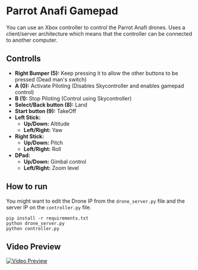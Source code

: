 # Parrot Anafi Gamepad

You can use an Xbox controller to control the Parrot Anafi drones.
Uses a client/server architecture which means that the controller can be connected to another computer.


## Controlls
 - **Right Bumper (5):** Keep pressing it to allow the other buttons to be pressed (Dead man's switch)
 - **A (0):** Activate Piloting (Disables Skycontroller and enables gamepad control)
 - **B (1):** Stop Piloting (Control using Skycontroller)
 - **Select/Back button (8):** Land
 - **Start button (9):** TakeOff
 - **Left Stick:**
   - **Up/Down:** Altitude
   - **Left/Right:** Yaw
 - **Right Stick:**
   - **Up/Down:** Pitch
   - **Left/Right:** Roll
 - **DPad:**
   - **Up/Down:** Gimbal control
   - **Left/Right:** Zoom level


## How to run
You might want to edit the Drone IP from the `drone_server.py` file and the server IP on the `controller.py` file.
```
pip install -r requirements.txt
python drone_server.py
python controller.py
```

## Video Preview
[![Video Preview](https://img.youtube.com/vi/FveqGbSb510/0.jpg)](https://www.youtube.com/watch?v=FveqGbSb510)
